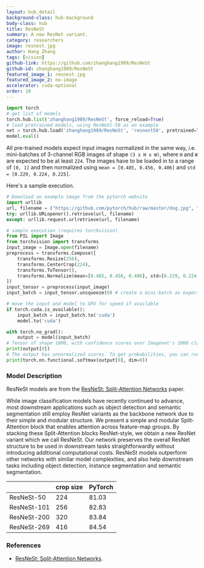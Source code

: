 ```yaml
---
layout: hub_detail
background-class: hub-background
body-class: hub
title: ResNeSt
summary: A new ResNet variant.
category: researchers
image: resnest.jpg
author: Hang Zhang
tags: [vision]
github-link: https://github.com/zhanghang1989/ResNeSt
github-id: zhanghang1989/ResNeSt
featured_image_1: resnest.jpg
featured_image_2: no-image
accelerator: cuda-optional
order: 10
---
```


```python
import torch
# get list of models
torch.hub.list('zhanghang1989/ResNeSt', force_reload=True)
# load pretrained models, using ResNeSt-50 as an example
net = torch.hub.load('zhanghang1989/ResNeSt', 'resnest50', pretrained=True)
model.eval()
```

All pre-trained models expect input images normalized in the same way,
i.e. mini-batches of 3-channel RGB images of shape `(3 x H x W)`, where `H` and `W` are expected to be at least `224`.
The images have to be loaded in to a range of `[0, 1]` and then normalized using `mean = [0.485, 0.456, 0.406]`
and `std = [0.229, 0.224, 0.225]`.

Here's a sample execution.

```python
# Download an example image from the pytorch website
import urllib
url, filename = ("https://github.com/pytorch/hub/raw/master/dog.jpg", "dog.jpg")
try: urllib.URLopener().retrieve(url, filename)
except: urllib.request.urlretrieve(url, filename)
```

```python
# sample execution (requires torchvision)
from PIL import Image
from torchvision import transforms
input_image = Image.open(filename)
preprocess = transforms.Compose([
    transforms.Resize(256),
    transforms.CenterCrop(224),
    transforms.ToTensor(),
    transforms.Normalize(mean=[0.485, 0.456, 0.406], std=[0.229, 0.224, 0.225]),
])
input_tensor = preprocess(input_image)
input_batch = input_tensor.unsqueeze(0) # create a mini-batch as expected by the model

# move the input and model to GPU for speed if available
if torch.cuda.is_available():
    input_batch = input_batch.to('cuda')
    model.to('cuda')

with torch.no_grad():
    output = model(input_batch)
# Tensor of shape 1000, with confidence scores over Imagenet's 1000 classes
print(output[0])
# The output has unnormalized scores. To get probabilities, you can run a softmax on it.
print(torch.nn.functional.softmax(output[0], dim=0))

```

### Model Description

ResNeSt models are from the [ResNeSt: Split-Attention Networks](https://arxiv.org/pdf/2004.08955.pdf) paper.

While image classification models have recently continued to advance, most downstream applications such as object detection and semantic segmentation still employ ResNet variants as the backbone network due to their simple and modular structure. We present a simple and modular Split-Attention block that enables attention across feature-map groups. By stacking these Split-Attention blocks ResNet-style, we obtain a new ResNet variant which we call ResNeSt. Our network preserves the overall ResNet structure to be used in downstream tasks straightforwardly without introducing additional computational costs. ResNeSt models outperform other networks with similar model complexities, and also help downstream tasks including object detection, instance segmentation and semantic segmentation.

|             | crop size | PyTorch |
|-------------|-----------|---------|
| ResNeSt-50  | 224       | 81.03   |
| ResNeSt-101 | 256       | 82.83   |
| ResNeSt-200 | 320       | 83.84   |
| ResNeSt-269 | 416       | 84.54   |

### References

 - [ResNeSt: Split-Attention Networks](https://arxiv.org/abs/2004.08955).

